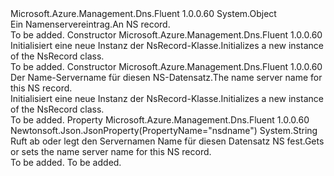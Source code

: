 <Type Name="NsRecord" FullName="Microsoft.Azure.Management.Dns.Fluent.Models.NsRecord">
  <TypeSignature Language="C#" Value="public class NsRecord" />
  <TypeSignature Language="ILAsm" Value=".class public auto ansi beforefieldinit NsRecord extends System.Object" />
  <TypeSignature Language="DocId" Value="T:Microsoft.Azure.Management.Dns.Fluent.Models.NsRecord" />
  <TypeSignature Language="VB.NET" Value="Public Class NsRecord" />
  <TypeSignature Language="F#" Value="type NsRecord = class" />
  <AssemblyInfo>
    <AssemblyName>Microsoft.Azure.Management.Dns.Fluent</AssemblyName>
    <AssemblyVersion>1.0.0.60</AssemblyVersion>
  </AssemblyInfo>
  <Base>
    <BaseTypeName>System.Object</BaseTypeName>
  </Base>
  <Interfaces />
  <Docs>
    <summary>
            <span data-ttu-id="e5f38-101">Ein Namenservereintrag.</span><span class="sxs-lookup"><span data-stu-id="e5f38-101">An NS record.</span></span>
            </summary>
    <remarks>To be added.</remarks>
  </Docs>
  <Members>
    <Member MemberName=".ctor">
      <MemberSignature Language="C#" Value="public NsRecord ();" />
      <MemberSignature Language="ILAsm" Value=".method public hidebysig specialname rtspecialname instance void .ctor() cil managed" />
      <MemberSignature Language="DocId" Value="M:Microsoft.Azure.Management.Dns.Fluent.Models.NsRecord.#ctor" />
      <MemberSignature Language="VB.NET" Value="Public Sub New ()" />
      <MemberType>Constructor</MemberType>
      <AssemblyInfo>
        <AssemblyName>Microsoft.Azure.Management.Dns.Fluent</AssemblyName>
        <AssemblyVersion>1.0.0.60</AssemblyVersion>
      </AssemblyInfo>
      <Parameters />
      <Docs>
        <summary>
            <span data-ttu-id="e5f38-102">Initialisiert eine neue Instanz der NsRecord-Klasse.</span><span class="sxs-lookup"><span data-stu-id="e5f38-102">Initializes a new instance of the NsRecord class.</span></span>
            </summary>
        <remarks>To be added.</remarks>
      </Docs>
    </Member>
    <Member MemberName=".ctor">
      <MemberSignature Language="C#" Value="public NsRecord (string nsdname = null);" />
      <MemberSignature Language="ILAsm" Value=".method public hidebysig specialname rtspecialname instance void .ctor(string nsdname) cil managed" />
      <MemberSignature Language="DocId" Value="M:Microsoft.Azure.Management.Dns.Fluent.Models.NsRecord.#ctor(System.String)" />
      <MemberSignature Language="VB.NET" Value="Public Sub New (Optional nsdname As String = null)" />
      <MemberSignature Language="F#" Value="new Microsoft.Azure.Management.Dns.Fluent.Models.NsRecord : string -&gt; Microsoft.Azure.Management.Dns.Fluent.Models.NsRecord" Usage="new Microsoft.Azure.Management.Dns.Fluent.Models.NsRecord nsdname" />
      <MemberType>Constructor</MemberType>
      <AssemblyInfo>
        <AssemblyName>Microsoft.Azure.Management.Dns.Fluent</AssemblyName>
        <AssemblyVersion>1.0.0.60</AssemblyVersion>
      </AssemblyInfo>
      <Parameters>
        <Parameter Name="nsdname" Type="System.String" />
      </Parameters>
      <Docs>
        <param name="nsdname"><span data-ttu-id="e5f38-103">Der Name-Servername für diesen NS-Datensatz.</span><span class="sxs-lookup"><span data-stu-id="e5f38-103">The name server name for this NS record.</span></span></param>
        <summary>
            <span data-ttu-id="e5f38-104">Initialisiert eine neue Instanz der NsRecord-Klasse.</span><span class="sxs-lookup"><span data-stu-id="e5f38-104">Initializes a new instance of the NsRecord class.</span></span>
            </summary>
        <remarks>To be added.</remarks>
      </Docs>
    </Member>
    <Member MemberName="Nsdname">
      <MemberSignature Language="C#" Value="public string Nsdname { get; set; }" />
      <MemberSignature Language="ILAsm" Value=".property instance string Nsdname" />
      <MemberSignature Language="DocId" Value="P:Microsoft.Azure.Management.Dns.Fluent.Models.NsRecord.Nsdname" />
      <MemberSignature Language="VB.NET" Value="Public Property Nsdname As String" />
      <MemberSignature Language="F#" Value="member this.Nsdname : string with get, set" Usage="Microsoft.Azure.Management.Dns.Fluent.Models.NsRecord.Nsdname" />
      <MemberType>Property</MemberType>
      <AssemblyInfo>
        <AssemblyName>Microsoft.Azure.Management.Dns.Fluent</AssemblyName>
        <AssemblyVersion>1.0.0.60</AssemblyVersion>
      </AssemblyInfo>
      <Attributes>
        <Attribute>
          <AttributeName>Newtonsoft.Json.JsonProperty(PropertyName="nsdname")</AttributeName>
        </Attribute>
      </Attributes>
      <ReturnValue>
        <ReturnType>System.String</ReturnType>
      </ReturnValue>
      <Docs>
        <summary>
            <span data-ttu-id="e5f38-105">Ruft ab oder legt den Servernamen Name für diesen Datensatz NS fest.</span><span class="sxs-lookup"><span data-stu-id="e5f38-105">Gets or sets the name server name for this NS record.</span></span>
            </summary>
        <value>To be added.</value>
        <remarks>To be added.</remarks>
      </Docs>
    </Member>
  </Members>
</Type>